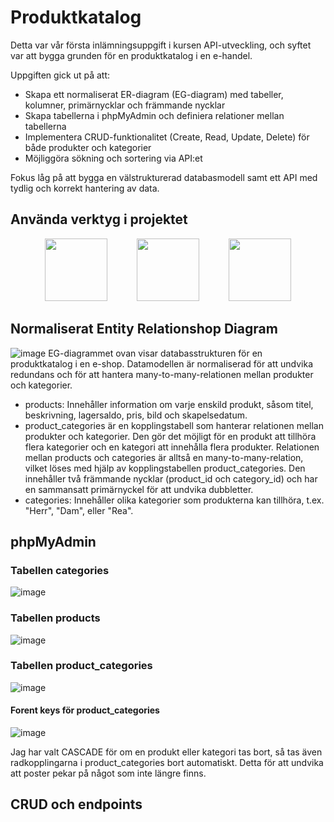 # Produktkatalog
Detta var vår första inlämningsuppgift i kursen API-utveckling, och syftet var att bygga grunden för en produktkatalog i en e-handel.

Uppgiften gick ut på att:
* Skapa ett normaliserat ER-diagram (EG-diagram) med tabeller, kolumner, primärnycklar och främmande nycklar
* Skapa tabellerna i phpMyAdmin och definiera relationer mellan tabellerna
* Implementera CRUD-funktionalitet (Create, Read, Update, Delete) för både produkter och kategorier
* Möjliggöra sökning och sortering via API:et

Fokus låg på att bygga en välstrukturerad databasmodell samt ett API med tydlig och korrekt hantering av data.

## Använda verktyg i projektet
<div align="center">
  <img src="https://github.com/user-attachments/assets/08a3194b-5a8c-4ca6-afb7-d863003a3628" width="100"/>
  &nbsp;&nbsp;&nbsp;&nbsp;&nbsp;&nbsp;&nbsp;&nbsp;&nbsp;&nbsp;
  <img src="https://github.com/user-attachments/assets/d87d7d11-fd84-4d58-8bed-90a3b0495951" width="100"/>
  &nbsp;&nbsp;&nbsp;&nbsp;&nbsp;&nbsp;&nbsp;&nbsp;&nbsp;&nbsp;
  <img src="https://github.com/user-attachments/assets/bedb7ac9-6fb6-4eb7-be4c-3538dfb5a63d" width="100"/>
</div>



## Normaliserat Entity Relationshop Diagram 
![image](https://github.com/user-attachments/assets/c3af0dbc-0350-48ac-91fa-7d05752f4af8)
EG-diagrammet ovan visar databasstrukturen för en produktkatalog i en e-shop. Datamodellen är normaliserad för att undvika redundans och för att hantera many-to-many-relationen mellan produkter och kategorier.
* products: Innehåller information om varje enskild produkt, såsom titel, beskrivning, lagersaldo, pris, bild och skapelsedatum.
* product_categories är en kopplingstabell som hanterar relationen mellan produkter och kategorier. Den gör det möjligt för en produkt att tillhöra flera kategorier och en kategori att innehålla flera produkter. Relationen mellan products och categories är alltså en many-to-many-relation, vilket löses med hjälp av kopplingstabellen product_categories. Den innehåller två främmande nycklar (product_id och category_id) och har en sammansatt primärnyckel för att undvika dubbletter.
* categories: Innehåller olika kategorier som produkterna kan tillhöra, t.ex. "Herr", "Dam", eller "Rea".



## phpMyAdmin
### Tabellen categories
![image](https://github.com/user-attachments/assets/fe275ed7-6b2d-434c-ab30-0724e0ed9572)

### Tabellen products 
![image](https://github.com/user-attachments/assets/94768302-7f5e-47be-98a8-2841bc6261a7)

### Tabellen product_categories
![image](https://github.com/user-attachments/assets/ed522fed-71f2-42ac-985e-74be102df562)

#### Forent keys för product_categories
![image](https://github.com/user-attachments/assets/df08cbe4-dfd7-41b0-9a7f-b7eff35c1d35)


Jag har valt CASCADE för om en produkt eller kategori tas bort, så tas även radkopplingarna i product_categories bort automatiskt. Detta för att undvika att poster pekar på något som inte längre finns.


## CRUD och endpoints
